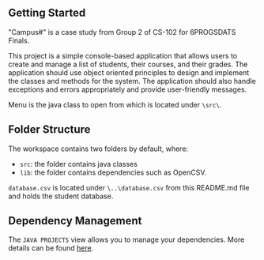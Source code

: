 ## Getting Started

"Campus#" is a case study from Group 2 of CS-102 for 6PROGSDATS Finals.

This project is a simple console-based application that allows users to create and 
manage a list of students, their courses, and their grades. The application should use object oriented 
principles to design and implement the classes and methods for the system. The application should also 
handle exceptions and errors appropriately and provide user-friendly messages.

Menu is the java class to open from which is located under `\src\`.


## Folder Structure

The workspace contains two folders by default, where:

- `src`: the folder contains java classes
- `lib`: the folder contains dependencies such as OpenCSV.

`database.csv` is located under `\..\database.csv` from this README.md file and holds the student database. 

## Dependency Management

The `JAVA PROJECTS` view allows you to manage your dependencies. More details can be found [here](https://github.com/microsoft/vscode-java-dependency#manage-dependencies).
